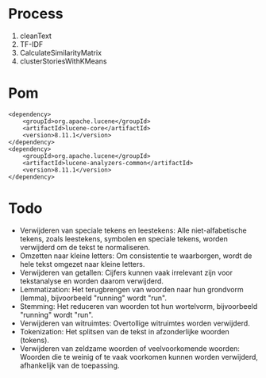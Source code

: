 # Process

 1. cleanText 
 2. TF-IDF
 3. CalculateSimilarityMatrix
 4. clusterStoriesWithKMeans

# Pom
```
<dependency>
    <groupId>org.apache.lucene</groupId>
    <artifactId>lucene-core</artifactId>
    <version>8.11.1</version>
</dependency>
<dependency>
    <groupId>org.apache.lucene</groupId>
    <artifactId>lucene-analyzers-common</artifactId>
    <version>8.11.1</version>
</dependency>
```

# Todo
- Verwijderen van speciale tekens en leestekens: Alle niet-alfabetische tekens, zoals leestekens, symbolen en speciale tekens, worden verwijderd om de tekst te normaliseren.
- Omzetten naar kleine letters: Om consistentie te waarborgen, wordt de hele tekst omgezet naar kleine letters.
- Verwijderen van getallen: Cijfers kunnen vaak irrelevant zijn voor tekstanalyse en worden daarom verwijderd.
- Lemmatization: Het terugbrengen van woorden naar hun grondvorm (lemma), bijvoorbeeld "running" wordt "run".
- Stemming: Het reduceren van woorden tot hun wortelvorm, bijvoorbeeld "running" wordt "run".
- Verwijderen van witruimtes: Overtollige witruimtes worden verwijderd.
- Tokenization: Het splitsen van de tekst in afzonderlijke woorden (tokens).
- Verwijderen van zeldzame woorden of veelvoorkomende woorden: Woorden die te weinig of te vaak voorkomen kunnen worden verwijderd, afhankelijk van de toepassing.

